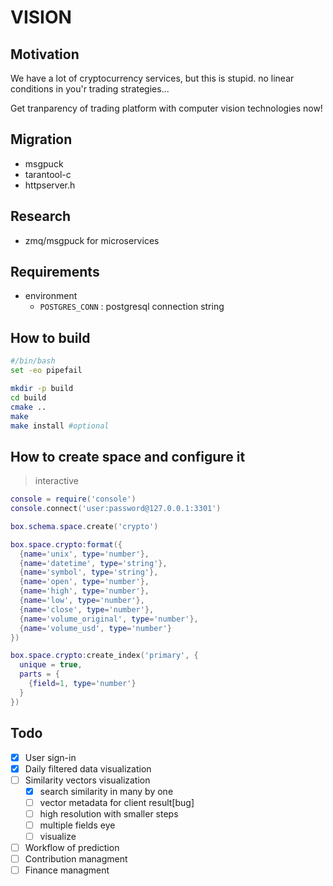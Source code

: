 # VISION

## Motivation

We have a lot of cryptocurrency services, but this is stupid. no linear conditions in you'r trading strategies...

Get tranparency of trading platform with computer vision technologies now!

## Migration

- msgpuck
- tarantool-c
- httpserver.h

## Research

- zmq/msgpuck for microservices

## Requirements

- environment
  - `POSTGRES_CONN` : postgresql connection string

## How to build

```bash
#/bin/bash
set -eo pipefail

mkdir -p build
cd build
cmake ..
make
make install #optional
```

## How to create space and configure it

> interactive

```lua
console = require('console')
console.connect('user:password@127.0.0.1:3301')

box.schema.space.create('crypto')

box.space.crypto:format({
  {name='unix', type='number'}, 
  {name='datetime', type='string'},
  {name='symbol', type='string'}, 
  {name='open', type='number'}, 
  {name='high', type='number'},
  {name='low', type='number'},
  {name='close', type='number'},
  {name='volume_original', type='number'},
  {name='volume_usd', type='number'}
})

box.space.crypto:create_index('primary', { 
  unique = true, 
  parts = { 
    {field=1, type='number'} 
  } 
})
```

## Todo

- [x] User sign-in
- [x] Daily filtered data visualization
- [ ] Similarity vectors visualization
  - [x] search similarity in many by one
  - [ ] vector metadata for client result[bug]
  - [ ] high resolution with smaller steps
  - [ ] multiple fields eye
  - [ ] visualize
- [ ] Workflow of prediction
- [ ] Contribution managment
- [ ] Finance managment
